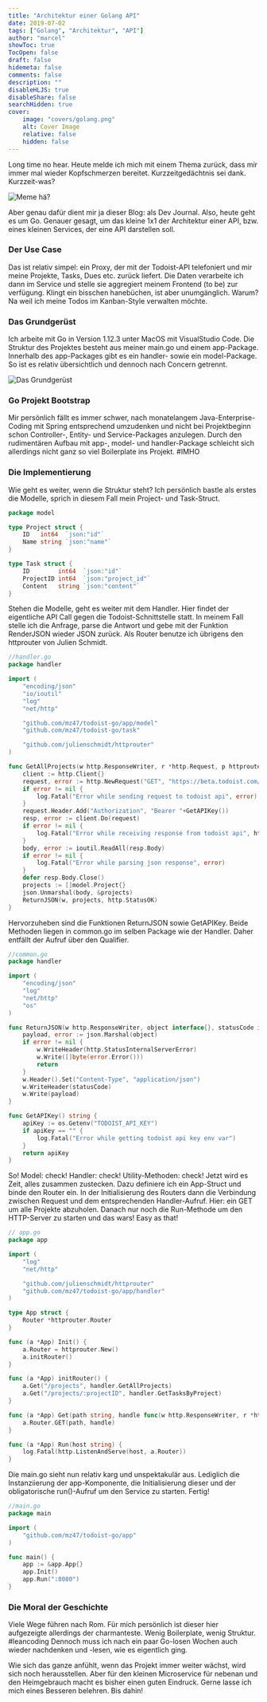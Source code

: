 ```yaml
---
title: "Architektur einer Golang API"
date: 2019-07-02
tags: ["Golang", "Architektur", "API"]
author: "marcel"
showToc: true
TocOpen: false
draft: false
hidemeta: false
comments: false
description: ""
disableHLJS: true
disableShare: false
searchHidden: true
cover:
    image: "covers/golang.png"
    alt: Cover Image
    relative: false
    hidden: false
---
```


Long time no hear. Heute melde ich mich mit einem Thema zurück, dass mir immer mal wieder Kopfschmerzen bereitet. 
Kurzzeitgedächtnis sei dank.
Kurzzeit-was?

![Meme hä?](../../posts/2019-07-02/meme.png)

Aber genau dafür dient mir ja dieser Blog: als Dev Journal. 
Also, heute geht es um Go. Genauer gesagt, um das kleine 1x1 der Architektur einer API, 
bzw. eines kleinen Services, der eine API darstellen soll.

### Der Use Case

Das ist relativ simpel: ein Proxy, der mit der Todoist-API telefoniert und mir meine Projekte, Tasks, Dues 
etc. zurück liefert. Die Daten verarbeite ich dann im Service und stelle sie aggregiert meinem Frontend (to be) 
zur verfügung. Klingt ein bisschen hanebüchen, ist aber unumgänglich. 
Warum? Na weil ich meine Todos im Kanban-Style verwalten möchte.

### Das Grundgerüst

Ich arbeite mit Go in Version 1.12.3 unter MacOS mit VisualStudio Code. 
Die Struktur des Projektes besteht aus meiner main.go und einem app-Package. 
Innerhalb des app-Packages gibt es ein handler- sowie ein model-Package. 
So ist es relativ übersichtlich und dennoch nach Concern getrennt.

![Das Grundgerüst](../../posts/2019-07-02/structure.png)

### Go Projekt Bootstrap

Mir persönlich fällt es immer schwer, nach monatelangem Java-Enterprise-Coding mit Spring 
entsprechend umzudenken und nicht bei Projektbeginn schon Controller-, Entity- und Service-Packages anzulegen. 
Durch den rudimentären Aufbau mit app-, model- und handler-Package schleicht sich allerdings 
nicht ganz so viel Boilerplate ins Projekt. #IMHO

### Die Implementierung

Wie geht es weiter, wenn die Struktur steht? Ich persönlich bastle als erstes die Modelle, 
sprich in diesem Fall mein Project- und Task-Struct.

````go
package model

type Project struct {
	ID   int64  `json:"id"`
	Name string `json:"name"`
}

type Task struct {
	ID        int64  `json:"id"`
	ProjectID int64  `json:"project_id"`
	Content   string `json:"content"`
}
````

Stehen die Modelle, geht es weiter mit dem Handler. Hier findet der eigentliche API Call gegen die 
Todoist-Schnittstelle statt. In meinem Fall stelle ich die Anfrage, parse die Antwort und gebe mit der 
Funktion RenderJSON wieder JSON zurück. Als Router benutze ich übrigens den httprouter von Julien Schmidt.

````go
//handler.go
package handler

import (
	"encoding/json"
	"io/ioutil"
	"log"
	"net/http"

	"github.com/mz47/todoist-go/app/model"
	"github.com/mz47/todoist-go/task"

	"github.com/julienschmidt/httprouter"
)

func GetAllProjects(w http.ResponseWriter, r *http.Request, p httprouter.Params) {
	client := http.Client{}
	request, error := http.NewRequest("GET", "https://beta.todoist.com/API/v8/projects", nil)
	if error != nil {
		log.Fatal("Error while sending request to todoist api", error)
	}
	request.Header.Add("Authorization", "Bearer "+GetAPIKey())
	resp, error := client.Do(request)
	if error != nil {
		log.Fatal("Error while receiving response from todoist api", http.StatusInternalServerError)
	}
	body, error := ioutil.ReadAll(resp.Body)
	if error != nil {
		log.Fatal("Error while parsing json response", error)
	}
	defer resp.Body.Close()
	projects := []model.Project{}
	json.Unmarshal(body, &projects)
	ReturnJSON(w, projects, http.StatusOK)
}
````

Hervorzuheben sind die Funktionen ReturnJSON sowie GetAPIKey. 
Beide Methoden liegen in common.go im selben Package wie der Handler. 
Daher entfällt der Aufruf über den Qualifier.

```go
//common.go
package handler

import (
	"encoding/json"
	"log"
	"net/http"
	"os"
)

func ReturnJSON(w http.ResponseWriter, object interface{}, statusCode int) {
	payload, error := json.Marshal(object)
	if error != nil {
		w.WriteHeader(http.StatusInternalServerError)
		w.Write([]byte(error.Error()))
		return
	}
	w.Header().Set("Content-Type", "application/json")
	w.WriteHeader(statusCode)
	w.Write(payload)
}

func GetAPIKey() string {
	apiKey := os.Getenv("TODOIST_API_KEY")
	if apiKey == "" {
		log.Fatal("Error while getting todoist api key env var")
	}
	return apiKey
}
```

So! Model: check! Handler: check! Utility-Methoden: check! Jetzt wird es Zeit, alles zusammen zustecken. 
Dazu definiere ich ein App-Struct und binde den Router ein. 
In der Initialisierung des Routers dann die Verbindung zwischen Request und dem entsprechenden Handler-Aufruf. 
Hier: ein GET um alle Projekte abzuholen. Danach nur noch die Run-Methode um den HTTP-Server zu starten und das wars! 
Easy as that!

```go
// app.go
package app

import (
	"log"
	"net/http"

	"github.com/julienschmidt/httprouter"
	"github.com/mz47/todoist-go/app/handler"
)

type App struct {
	Router *httprouter.Router
}

func (a *App) Init() {
	a.Router = httprouter.New()
	a.initRouter()
}

func (a *App) initRouter() {
	a.Get("/projects", handler.GetAllProjects)
	a.Get("/projects/:projectID", handler.GetTasksByProject)
}

func (a *App) Get(path string, handle func(w http.ResponseWriter, r *http.Request, ps httprouter.Params)) {
	a.Router.GET(path, handle)
}

func (a *App) Run(host string) {
	log.Fatal(http.ListenAndServe(host, a.Router))
}
```

Die main.go sieht nun relativ karg und unspektakulär aus. 
Lediglich die Instanziierung der app-Komponente, die Initialisierung dieser und der 
obligatorische run()-Aufruf um den Service zu starten. 
Fertig!

```go
//main.go
package main

import (
	"github.com/mz47/todoist-go/app"
)

func main() {
	app := &app.App{}
	app.Init()
	app.Run(":8080")
}
```

### Die Moral der Geschichte

Viele Wege führen nach Rom. Für mich persönlich ist dieser hier aufgezeigte allerdings der charmanteste. 
Wenig Boilerplate, wenig Struktur. #leancoding Dennoch muss ich nach ein paar Go-losen Wochen auch wieder nachdenken 
und -lesen, wie es eigentlich ging.

Wie sich das ganze anfühlt, wenn das Projekt immer weiter wächst, wird sich noch herausstellen. 
Aber für den kleinen Microservice für nebenan und den Heimgebrauch macht es bisher einen guten Eindruck. 
Gerne lasse ich mich eines Besseren belehren. Bis dahin!

